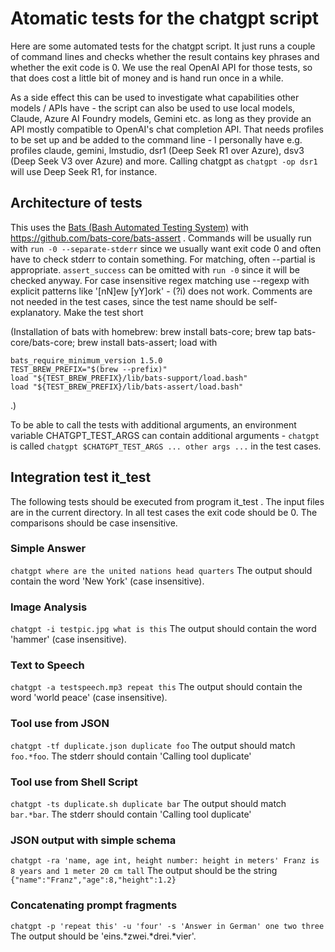 # Atomatic tests for the chatgpt script

Here are some automated tests for the chatgpt script. It just runs a couple of command lines and checks whether the
result contains key phrases and whether the exit code is 0. We use the real OpenAI API for those tests, so that
does cost a little bit of money and is hand run once in a while.

As a side effect this can be used to investigate what capabilities other models / APIs have - the script can also be
used to use local models, Claude, Azure AI Foundry models, Gemini etc. as long as they provide an API mostly
compatible to OpenAI's chat completion API. That needs profiles to be set up and be added to the command line -
I personally have e.g. profiles claude, gemini, lmstudio, dsr1 (Deep Seek R1 over Azure), dsv3 (Deep Seek V3 over
Azure) and more. Calling chatgpt as `chatgpt -op dsr1` will use Deep Seek R1, for instance.

## Architecture of tests

This uses the [Bats (Bash Automated Testing System)](https://bats-core.readthedocs.io/en/stable/) with 
https://github.com/bats-core/bats-assert . Commands will be usually run with `run -0 --separate-stderr` since we 
usually want exit code 0 and often have to check stderr to contain something. For matching, often --partial is 
appropriate. `assert_success` can be omitted with `run -0` since it will be checked anyway.
For case insensitive regex matching use --regexp with explicit patterns like '[nN]ew [yY]ork' - (?i) does not work.
Comments are not needed in the test cases, since the test name should be self-explanatory. Make the test short

(Installation of bats with homebrew: brew install bats-core; brew tap bats-core/bats-core; brew install bats-assert; 
load with
```
bats_require_minimum_version 1.5.0
TEST_BREW_PREFIX="$(brew --prefix)"
load "${TEST_BREW_PREFIX}/lib/bats-support/load.bash"
load "${TEST_BREW_PREFIX}/lib/bats-assert/load.bash"
```
.)

To be able to call the tests with additional arguments, an environment variable CHATGPT_TEST_ARGS can contain 
additional arguments - `chatgpt` is called `chatgpt $CHATGPT_TEST_ARGS ... other args ...` in the test cases.

## Integration test it_test

The following tests should be executed from program it_test . The input files are in the current directory.
In all test cases the exit code should be 0. The comparisons should be case insensitive.

### Simple Answer

`chatgpt where are the united nations head quarters`
The output should contain the word 'New York' (case insensitive).

### Image Analysis

`chatgpt -i testpic.jpg what is this`
The output should contain the word 'hammer' (case insensitive).

### Text to Speech
`chatgpt -a testspeech.mp3 repeat this`
The output should contain the word 'world peace' (case insensitive).

### Tool use from JSON

`chatgpt -tf duplicate.json duplicate foo`
The output should match `foo.*foo`. The stderr should contain
'Calling tool duplicate'

### Tool use from Shell Script

`chatgpt -ts duplicate.sh duplicate bar`
The output should match `bar.*bar`. The stderr should contain
'Calling tool duplicate'

### JSON output with simple schema

`chatgpt -ra 'name, age int, height number: height in meters' Franz is 8 years and 1 meter 20 cm tall`
The output should be the string `{"name":"Franz","age":8,"height":1.2}`

### Concatenating prompt fragments

`chatgpt -p 'repeat this' -u 'four' -s 'Answer in German' one two three`
The output should be 'eins.*zwei.*drei.*vier'.
